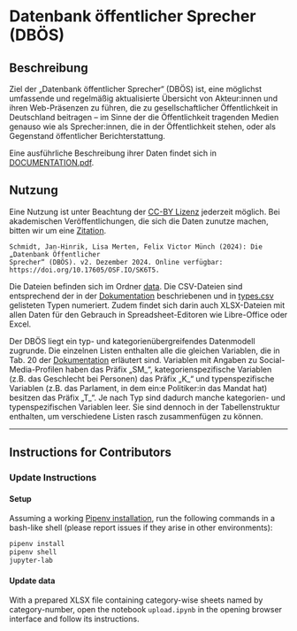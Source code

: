 # Datenbank öffentlicher Sprecher (DBÖS)

## Beschreibung

Ziel der „Datenbank öffentlicher Sprecher“ (DBÖS) ist, eine möglichst umfassende und regelmäßig aktualisierte Übersicht von Akteur:innen und ihren Web-Präsenzen zu führen, die zu gesellschaftlicher Öffentlichkeit in Deutschland beitragen – im Sinne der die Öffentlichkeit tragenden Medien genauso wie als Sprecher:innen, die in der Öffentlichkeit stehen, oder als Gegenstand öffentlicher Berichterstattung.

Eine ausführliche Beschreibung ihrer Daten findet sich in [DOCUMENTATION.pdf](DOCUMENTATION.pdf).

## Nutzung

Eine Nutzung ist unter Beachtung der [CC-BY Lizenz](LICENSE) jederzeit möglich. Bei akademischen Veröffentlichungen, die sich die Daten zunutze machen, bitten wir um eine [Zitation](CITATION).

	Schmidt, Jan-Hinrik, Lisa Merten, Felix Victor Münch (2024): Die „Datenbank Öffentlicher
	Sprecher“ (DBÖS). v2. Dezember 2024. Online verfügbar: https://doi.org/10.17605/OSF.IO/SK6T5.

Die Dateien befinden sich im Ordner [data](data/). Die CSV-Dateien sind entsprechend der in der [Dokumentation](DOCUMENTATION.pdf) beschriebenen und in [types.csv](types.csv) gelisteten Typen numeriert. Zudem findet sich darin auch XLSX-Dateien mit allen Daten für den Gebrauch in Spreadsheet-Editoren wie Libre-Office oder Excel.

Der DBÖS liegt ein typ- und kategorienübergreifendes Datenmodell zugrunde. Die einzelnen Listen enthalten alle die gleichen Variablen, die in Tab. 20 der [Dokumentation](DOCUMENTATION.pdf) erläutert sind. Variablen mit Angaben zu Social-Media-Profilen haben das Präfix „SM_“, kategorienspezifische Variablen (z.B. das Geschlecht bei Personen) das Präfix „K_“ und typenspezifische Variablen (z.B. das Parlament, in dem ein:e Politiker:in das Mandat hat) besitzen das Präfix „T_“. Je nach Typ sind dadurch manche kategorien- und typenspezifischen Variablen leer. Sie sind dennoch in der Tabellenstruktur enthalten, um verschiedene Listen rasch zusammenfügen zu können.

---

## Instructions for Contributors

### Update Instructions

#### Setup

Assuming a working [Pipenv installation](https://pipenv.pypa.io/en/latest/installation/), run the following commands in a bash-like shell (please report issues if they arise in other environments):

```bash
pipenv install
pipenv shell
jupyter-lab
```

#### Update data

With a prepared XLSX file containing category-wise sheets named by category-number,
open the notebook `upload.ipynb` in the opening browser interface and follow its instructions.
